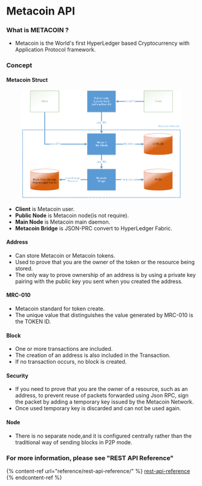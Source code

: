 # Metacoin API

### What is METACOIN ?

* Metacoin is the World's first HyperLedger based Cryptocurrency with Application Protocol framework.

### Concept

#### Metacoin Struct

<figure><img src=".gitbook/assets/metacoin_diagram.png" alt=""><figcaption></figcaption></figure>

* **Client** is Metacoin user.
* **Public Node** is Metacoin node(is not require).
* **Main Node** is Metacoin main daemon.
* **Metacoin Bridge** is JSON-PRC convert to HyperLedger Fabric.

#### Address

* Can store Metacoin or Metacoin tokens.
* Used to prove that you are the owner of the token or the resource being stored.
* The only way to prove ownership of an address is by using a private key pairing with the public key you sent when you created the address.

#### MRC-010

* Metacoin standard for token create.
* The unique value that distinguishes the value generated by MRC-010 is the TOKEN ID.

#### Block

* One or more transactions are included.
* The creation of an address is also included in the Transaction.
* If no transaction occurs, no block is created.

#### Security

* If you need to prove that you are the owner of a resource, such as an address, to prevent reuse of packets forwarded using Json RPC, sign the packet by adding a temporary key issued by the Metacoin Network.
* Once used temporary key is discarded and can not be used again.

#### Node

* There is no separate node,and it is configured centrally rather than the traditional way of sending blocks in P2P mode.

### For more information, please see "REST API Reference"

{% content-ref url="reference/rest-api-reference/" %}
[rest-api-reference](reference/rest-api-reference/)
{% endcontent-ref %}
